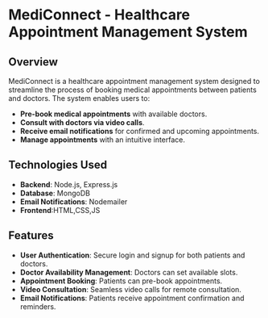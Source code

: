 # MediConnect - Healthcare Appointment Management System

## Overview

MediConnect is a healthcare appointment management system designed to streamline the process of booking medical appointments between patients and doctors. The system enables users to:

- **Pre-book medical appointments** with available doctors.
- **Consult with doctors via video calls**.
- **Receive email notifications** for confirmed and upcoming appointments.
- **Manage appointments** with an intuitive interface.

## Technologies Used
- **Backend**: Node.js, Express.js
- **Database**: MongoDB
- **Email Notifications**: Nodemailer
- **Frontend**:HTML,CSS,JS

## Features
- **User Authentication**: Secure login and signup for both patients and doctors.
- **Doctor Availability Management**: Doctors can set available slots.
- **Appointment Booking**: Patients can pre-book appointments.
- **Video Consultation**: Seamless video calls for remote consultation.
- **Email Notifications**: Patients receive appointment confirmation and reminders.

